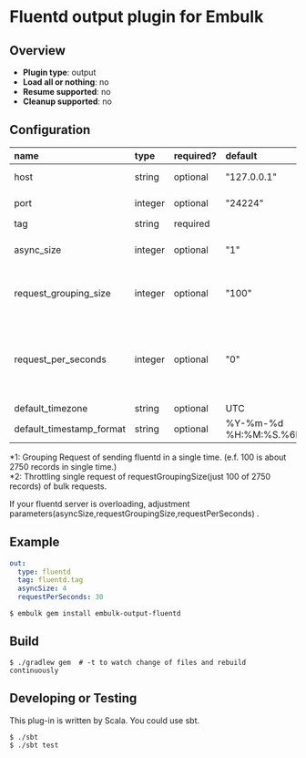 # Fluentd output plugin for Embulk

## Overview

* **Plugin type**: output
* **Load all or nothing**: no
* **Resume supported**: no
* **Cleanup supported**: no

## Configuration

| name                                 | type        | required?  | default                  | description            |  
|:-------------------------------------|:------------|:-----------|:-------------------------|:-----------------------|
|  host                                | string      | optional   | "127.0.0.1"              | fluentd servers host   |
|  port                                | integer     | optional   | "24224"                  | fluentd servers port   |
|  tag                                 | string      | required   |                          | tag of logs            |
|  async_size                          | integer     | optional   | "1"                      | asynchronous parallelism size |
|  request_grouping_size               | integer     | optional   | "100"                    | sending request grouping size (*1) |
|  request_per_seconds                 | integer     | optional   | "0"                      | Sending throttle requests in per seconds. (default 0 is non throttle) (*2) |
|  default_timezone                    | string      | optional   | UTC                      | |
|  default_timestamp_format            | string      | optional   | %Y-%m-%d %H:%M:%S.%6N    | |

*1: Grouping Request of sending fluentd in a single time. (e.f. 100 is about 2750 records in single time.)  
*2: Throttling single request of requestGroupingSize(just 100 of 2750 records) of bulk requests. 

If your fluentd server is overloading, adjustment parameters(asyncSize,requestGroupingSize,requestPerSeconds) .

## Example

```yaml
out:
  type: fluentd
  tag: fluentd.tag
  asyncSize: 4
  requestPerSeconds: 30
```

```
$ embulk gem install embulk-output-fluentd
```

## Build

```
$ ./gradlew gem  # -t to watch change of files and rebuild continuously
```

## Developing or Testing

This plug-in is written by Scala. You could use sbt.

```
$ ./sbt 
$ ./sbt test
```